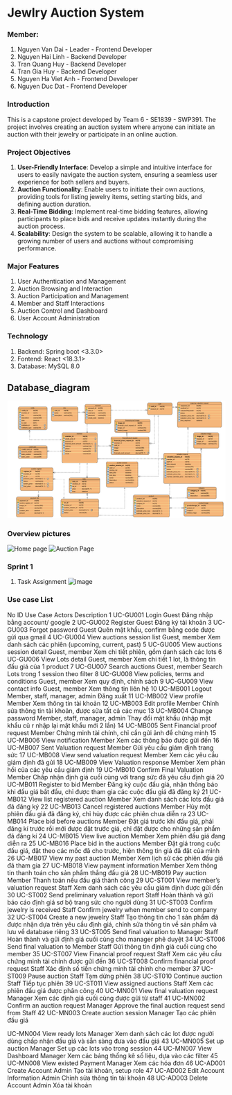 # Jewlry Auction System
### Member:
1. Nguyen Van Dai - Leader - Frontend Developer
2. Nguyen Hai Linh - Backend Developer
3. Tran Quang Huy - Backend Developer
4. Tran Gia Huy - Backend Developer
5. Nguyen Ha Viet Anh - Frontend Developer
6. Nguyen Duc Dat - Frontend Developer
### Introduction
This is a capstone project developed by Team 6 - SE1839 - SWP391. The project involves creating an auction system where anyone can initiate an auction with their jewelry or participate in an online auction.
### Project Objectives
1. **User-Friendly Interface**: Develop a simple and intuitive interface for users to easily navigate the auction system, ensuring a seamless user experience for both sellers and buyers.
2. **Auction Functionality**: Enable users to initiate their own auctions, providing tools for listing jewelry items, setting starting bids, and defining auction duration.
3. **Real-Time Bidding**: Implement real-time bidding features, allowing participants to place bids and receive updates instantly during the auction process.
4. **Scalability**: Design the system to be scalable, allowing it to handle a growing number of users and auctions without compromising performance.
### Major Features
1. User Authentication and Management
2. Auction Browsing and Interaction
3. Auction Participation and Management
4. Member and Staff Interactions
5. Auction Control and Dashboard
6. User Account Administration
### Technology
1. Backend: Spring boot <3.3.0>
2. Fontend: React <18.3.1>
3. Database: MySQL 8.0
## Database_diagram
![Database](database/database.png)
### Overview pictures
![Home page](https://github.com/dainvse170297/Jewelry-Auction-System/assets/169271340/e848c79e-4292-493a-bbf9-92fcf8ac7ba2)
![Auction Page](https://github.com/dainvse170297/Jewelry-Auction-System/assets/169271340/fe6f1333-2261-4dc1-b052-fe16f0ebe101)
### Sprint 1
1. Task Assignment
   ![image](https://github.com/dainvse170297/Jewelry-Auction-System/assets/169271340/b6d85784-c293-4287-9cc2-a2fccaf0c33c)
### Use case List
No
ID
Use Case
Actors
Description
1
UC-GU001
Login
Guest
Đăng nhập bằng account/ google
2
UC-GU002
Register
Guest
Đăng ký tài khoản
3
UC-GU003
Forgot password
Guest
Quên mật khẩu, confirm bằng code được gửi qua gmail
4
UC-GU004
View auctions session list 
Guest, member
Xem danh sách các phiên (upcoming, current, past)
5
UC-GU005
View auctions session detail
Guest, member
Xem chi tiết phiên, gồm danh sách các lots 
6
UC-GU006
View Lots detail
Guest, member
Xem chi tiết 1 lot, là thông tin đấu giá của 1 product
7
UC-GU007
Search auctions
Guest, member
Search Lots trong 1 session theo filter
8
UC-GU008
View policies, terms and conditions
Guest, member
Xem quy định, chính sách
9
UC-GU009
View contact info
Guest, member
Xem thông tin liên hệ
10
UC-MB001
Logout
Member, staff, manager, admin
Đăng xuất
11
UC-MB002
View profile
Member
Xem thông tin tài khoản
12
UC-MB003
Edit profile
Member
Chỉnh sửa thông tin tài khoản, được sửa tất cả các mục
13
UC-MB004
Change password
Member, staff, manager, admin 
Thay đổi mật khẩu (nhập mật khẩu cũ r nhập lại mật khẩu mới 2 lần)
14
UC-MB005
Sent Financial proof request
Member
Chứng minh tài chính, chỉ cần gửi ảnh để chứng minh
15
UC-MB006
View notification
Member
Xem các thông báo được gửi đến
16
UC-MB007
Sent Valuation request
Member
Gửi yêu cầu giám định trang sức
17
UC-MB008
View send valuation request
Member
Xem các yêu cầu giám định đã gửi
18
UC-MB009
View Valuation response
Member
Xem phản hồi của các yêu cầu giám định
19
UC-MB010
Confirm Final Valuation
Member
Chấp nhận định giá cuối cùng với trang sức đã yêu cầu định giá
20
UC-MB011
Register to bid
Member
Đăng ký cuộc đấu giá, nhận thông báo khi đấu giá bắt đầu, chỉ được tham gia các cuộc đấu giá đã đăng ký
21
UC-MB012
View list registered auction
Member
Xem danh sách các lots đấu giá đã đăng ký
22
UC-MB013
Cancel registered auctions
Member
Hủy một phiên đấu giá đã đăng ký, chỉ hủy được các phiên chưa diễn ra
23
UC-MB014
Place bid before auctions
Member
Đặt giá trước khi đấu giá, phải đăng kí trước rồi mới được đặt trước giá, chỉ đặt được cho những sản phẩm đã đăng kí
24
UC-MB015
View live auction
Member
Xem phiên đấu giá đang diễn ra 
25
UC-MB016
Place bid in the auctions
Member
Đặt giá trong cuộc đấu giá, đặt theo các mốc đã cho trước, hiện thông tin giá đã đặt của mình
26
UC-MB017
View my past auction
Member
Xem lịch sử các phiên đấu giá đã tham gia
27
UC-MB018
View payment information
Member
Xem thông tin thanh toán cho sản phẩm thắng đấu giá
28
UC-MB019
Pay auction
Member
Thanh toán nếu đấu giá thành công
29
UC-ST001
View member’s valuation request
Staff
Xem danh sách các yêu cầu giám định được gửi đến
30
UC-ST002
Send preliminary valuation report
Staff
Hoàn thành và gửi báo cáo định giá sơ bộ trang sức cho người dùng
31
UC-ST003
Confirm jewelry is received 
Staff
Confirm jewelry when member send to company
32
UC-ST004
Create a new jewelry
Staff
Tạo thông tin cho 1 sản phẩm đã được nhận dựa trên yêu cầu định giá, chỉnh sửa thông tin về sản phẩm và lưu về database riêng 
33
UC-ST005
Send final valuation to Manager
Staff
Hoàn thành và gửi định giá cuối cùng cho manager phê duyệt
34
UC-ST006
Send final valuation to Member
Staff 
Gửi thông tin định giá cuối cùng cho member
35
UC-ST007
View Financial proof request
Staff
Xem các yêu cầu chứng minh tài chính được gửi đến
36
UC-ST008
Confirm financial proof request
Staff
Xác định số tiền chứng minh tài chính cho member
37
UC-ST009
Pause auction
Staff
Tạm dừng phiên
38
UC-ST010
Continue auction
Staff
Tiếp tục phiên
39
UC-ST011
View assigned auctions
Staff
Xem các phiên đấu giá được phân công
40
UC-MN001
View final valuation request
Manager
Xem các định giá cuối cùng được gửi từ staff
41
UC-MN002
Confirm an auction request
Manager
Approve the final auction request send from Staff
42
UC-MN003
Create auction session
Manager
Tạo các phiên đấu giá


UC-MN004
View ready lots
Manager
Xem danh sách các lot được người dùng chấp nhận đấu giá và sẵn sàng đưa vào đấu giá
43
UC-MN005
Set up auction
Manager
Set up các lots vào trong session
44
UC-MN007
View Dashboard
Manager
Xem các bảng thống kê số liệu, dựa vào các filter
45
UC-MN008
View existed Payment 
Manager
Xem các hóa đơn
46
UC-AD001
Create Account
Admin
Tạo tài khoản, setup role
47
UC-AD002
Edit Account Information
Admin
Chỉnh sửa thông tin tài khoản
48
UC-AD003
Delete Account
Admin
Xóa tài khoản

